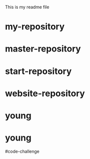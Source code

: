 This is my readme file
# my-repository
# master-repository
# start-repository
# website-repository
# young
# young
#code-challenge
